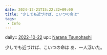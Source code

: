 ```yaml
---
date: 2024-12-21T15:22:32+09:00
title: "少しでも近づけば、こいつの命は"
tags:
 - Info
---
```


daily:: [2022-10-22](Daily_Note/2022-10-22.md)
up:: [Narana_Tsunohashi](../Bar/Novel/Nacaria/Narana_Tsunohashi.md)

少しでも近づけば、こいつの命は
あ、一人浮いた。
